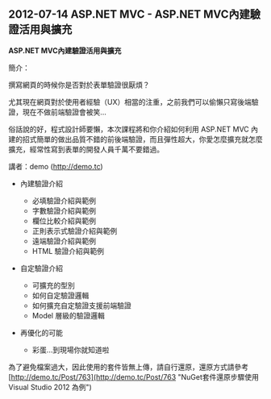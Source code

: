 ## 2012-07-14 ASP.NET MVC - ASP.NET MVC內建驗證活用與擴充 ##

**ASP.NET MVC內建驗證活用與擴充**

簡介：

撰寫網頁的時候你是否對於表單驗證很厭煩？

尤其現在網頁對於使用者經驗（UX）相當的注重，之前我們可以偷懶只寫後端驗證，現在不做前端驗證會被笑...

俗話說的好，程式設計師要懶，本次課程將和你介紹如何利用 ASP.NET MVC 內建的招式簡單的做出品質不錯的前後端驗證，而且彈性超大，你愛怎麼擴充就怎麼擴充，經常性寫到表單的開發人員千萬不要錯過。

講者：demo (http://demo.tc)

- 內建驗證介紹
	- 必填驗證介紹與範例
	- 字數驗證介紹與範例
	- 欄位比較介紹與範例
	- 正則表示式驗證介紹與範例
	- 遠端驗證介紹與範例
	- HTML 驗證介紹與範例
 
- 自定驗證介紹
	- 可擴充的型別
	- 如何自定驗證邏輯
	- 如何擴充自定驗證支援前端驗證
	- Model 層級的驗證邏輯
 
- 再優化的可能
	- 彩蛋...到現場你就知道啦


為了避免檔案過大，因此使用的套件皆無上傳，請自行還原，還原方式請參考
[http://demo.tc/Post/763](http://demo.tc/Post/763 "NuGet套件還原步驟使用Visual Studio 2012 為例")